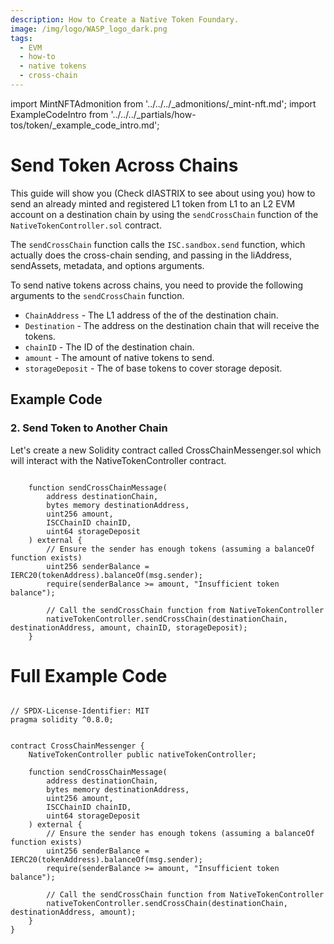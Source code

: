 ```yaml
---
description: How to Create a Native Token Foundary.
image: /img/logo/WASP_logo_dark.png
tags:
  - EVM
  - how-to
  - native tokens
  - cross-chain
---
```

import MintNFTAdmonition from '../../../_admonitions/_mint-nft.md';
import ExampleCodeIntro from '../../../_partials/how-tos/token/_example_code_intro.md';

# Send Token Across Chains

This guide will show you (Check dIASTRIX to see about using you) how to send an already minted and registered L1 token from L1 to an L2 EVM account on a destination chain by using the `sendCrossChain` function of the `NativeTokenController.sol` contract.

<MintNFTAdmonition/>

The `sendCrossChain` function calls the `ISC.sandbox.send` function, which actually does the cross-chain sending,
and passing in the liAddress, sendAssets, metadata, and options arguments.

To send native tokens across chains, you need to provide the following arguments to the `sendCrossChain` function. 

* `ChainAddress` - The L1 address of the of the destination chain.
* `Destination` - The address on the destination chain that will receive the tokens.
* `chainID` - The ID of the destination chain.
* `amount` - The amount of native tokens to send.
* `storageDeposit` - The of base tokens to cover storage deposit.

## Example Code
<ExampleCodeIntro/>

### 2. Send Token to Another Chain

Let's create a new Solidity contract called CrossChainMessenger.sol which will interact with the NativeTokenController contract.

```solidity

    function sendCrossChainMessage(
        address destinationChain,
        bytes memory destinationAddress,
        uint256 amount,
        ISCChainID chainID,
        uint64 storageDeposit
    ) external {
        // Ensure the sender has enough tokens (assuming a balanceOf function exists)
        uint256 senderBalance = IERC20(tokenAddress).balanceOf(msg.sender);
        require(senderBalance >= amount, "Insufficient token balance");

        // Call the sendCrossChain function from NativeTokenController
        nativeTokenController.sendCrossChain(destinationChain, destinationAddress, amount, chainID, storageDeposit);
    }

```

# Full Example Code

```solidity

// SPDX-License-Identifier: MIT
pragma solidity ^0.8.0;


contract CrossChainMessenger {
    NativeTokenController public nativeTokenController;

    function sendCrossChainMessage(
        address destinationChain,
        bytes memory destinationAddress,
        uint256 amount,
        ISCChainID chainID,
        uint64 storageDeposit
    ) external {
        // Ensure the sender has enough tokens (assuming a balanceOf function exists)
        uint256 senderBalance = IERC20(tokenAddress).balanceOf(msg.sender);
        require(senderBalance >= amount, "Insufficient token balance");

        // Call the sendCrossChain function from NativeTokenController
        nativeTokenController.sendCrossChain(destinationChain, destinationAddress, amount);
    }
}

```